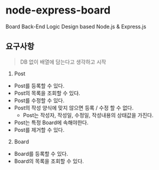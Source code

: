 # node-express-board

Board Back-End Logic Design based Node.js &amp; Express.js

## 요구사항

> DB 없이 배열에 담는다고 생각하고 시작

1. Post

- Post를 등록할 수 있다.
- Post의 목록을 조회할 수 있다.
- Post를 수정할 수 있다.
- Post의 작성 양식에 맞지 않으면 등록 / 수정 할 수 없다.
  - Post는 작성자, 작성일, 수정일, 작성내용의 상태값을 가진다.
- Post는 특정 Board에 속해야한다.
- Post를 제거할 수 있다.

2. Board

- Board를 등록할 수 있다.
- Board의 목록을 조회할 수 있다.
